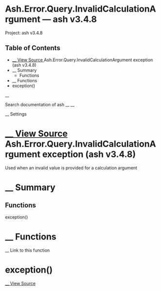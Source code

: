 # Ash.Error.Query.InvalidCalculationArgument — ash v3.4.8

Project: ash v3.4.8

## Table of Contents

- [ __ View Source ](external_link) Ash.Error.Query.InvalidCalculationArgument exception (ash v3.4.8)
- __ Summary
  - Functions
- __ Functions
- exception()

__

Search documentation of ash __ __

__ Settings

#  [ __ View Source ](external_link) Ash.Error.Query.InvalidCalculationArgument exception (ash v3.4.8)

Used when an invalid value is provided for a calculation argument

#  __ Summary

##  Functions

exception()

#  __ Functions

__ Link to this function

# exception()

[ __ View Source ](external_link)
